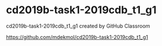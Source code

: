 # cd2019b-task1-2019cdb_t1_g1
cd2019b-task1-2019cdb_t1_g1 created by GitHub Classroom

https://github.com/mdekmol/cd2019b-task1-2019cdb_t1_g1
